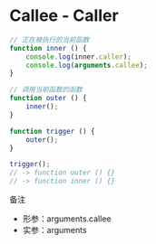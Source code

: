 # Callee - Caller #

```javascript
// 正在被执行的当前函数
function inner () {
    console.log(inner.caller);
    console.log(arguments.callee);
}

// 调用当前函数的函数
function outer () {
    inner();
}

function trigger () {
    outer();
}

trigger();
// -> function outer () {}
// -> function inner () {}
```

备注
- 形参：arguments.callee
- 实参：arguments